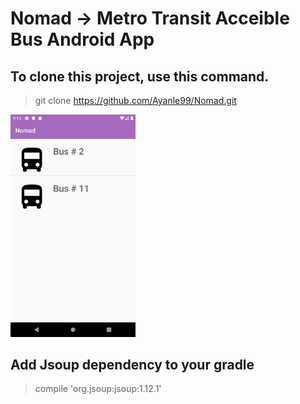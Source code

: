 # Nomad -> Metro Transit Acceible Bus Android App

## To clone this project, use this command.

> git clone https://github.com/Ayanle99/Nomad.git


<img src="images/bus_icon_1_.png" alt="drawing" width="200"/>


## Add Jsoup dependency to your gradle
> compile 'org.jsoup:jsoup:1.12.1'


